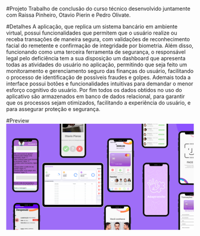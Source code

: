 #Projeto 
Trabalho de conclusão do curso técnico desenvolvido juntamente com Raissa Pinheiro, Otavio Pierin e Pedro Olivate. 

#Detalhes
A aplicação, que replica um sistema bancário em ambiente virtual, possui funcionalidades que permitem que o usuário realize ou receba transações de maneira segura, com validações de reconhecimento facial do remetente e confirmação de integridade por biometria. Além disso, funcionando como uma terceira ferramenta de segurança, o responsável legal pelo deficiência tem a sua disposição um dashboard que apresenta todas as atividades do usuário no aplicação, permitindo que seja feito um monitoramento e gerenciamento seguro das finanças do usuário, facilitando o processo de identificação de possíveis fraudes e golpes. Ademais toda a interface possui botões e funcionalidades intuitivas para demandar o menor esforço cognitivo do usuário. Por fim todos os dados obtidos no uso do aplicativo são armazenados em banco de dados relacional, para garantir que os processos sejam otimizados, facilitando a experiência do usuário, e para assegurar proteção e segurança.


#Preview
<img src="./img/Adaptransfer.png" alt="Adaptransfer Web e Mobile">